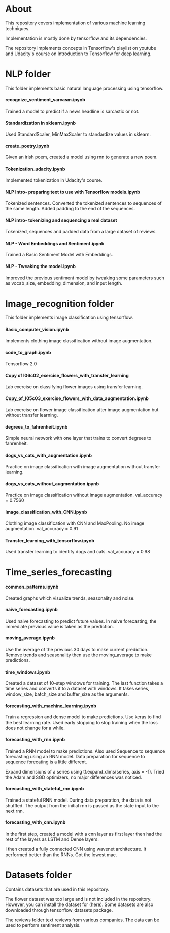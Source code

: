 # About

This repository covers implementation of various machine learning techniques. 

Implementation is mostly done by tensorflow and its dependencies.

The repository implements concepts in Tensorflow's playlist on youtube and Udacity's course on Introduction to Tensorflow for deep learning.



# NLP folder

This folder implements basic natural language processing using tensorflow.
 
#### recognize_sentiment_sarcasm.ipynb

Trained a model to predict if a news headline is sarcastic or not.

#### Standardization in sklearn.ipynb

Used StandardScaler, MinMaxScaler to standardize values in sklearn.

#### create_poetry.ipynb

Given an irish poem, created a model using rnn to generate a new poem.

#### Tokenization_udacity.ipynb

Implemented tokenization in Udacity's course.

#### NLP Intro- preparing text to use with Tensorflow models.ipynb

Tokenized sentences. Converted the tokenized sentences to sequences of the same length. Added padding to the end of the sequences.

#### NLP intro- tokenizing and sequencing a real dataset

Tokenized, sequences and padded data from a large dataset of reviews.

#### NLP - Word Embeddings and Sentiment.ipynb

Trained a Basic Sentiment Model with Embeddings.

#### NLP - Tweaking the model.ipynb

Improved the previous sentiment model by tweaking some parameters such as vocab_size, embedding_dimension, and input length.



# Image_recognition folder

This folder implements image classification using tensorflow.

#### Basic_computer_vision.ipynb

Implements clothing image classification without image augmentation.

#### code_to_graph.ipynb

Tensorflow 2.0

#### Copy of l06c02_exercise_flowers_with_transfer_learning

Lab exercise on classifying flower images using transfer learning.

#### Copy_of_l05c03_exercise_flowers_with_data_augmentation.ipynb

Lab exercise on flower image classification after image augmentation but without transfer learning.

#### degrees_to_fahrenheit.ipynb

Simple neural network with one layer that trains to convert degrees to fahrenheit.

#### dogs_vs_cats_with_augmentation.ipynb

Practice on image classification with image augmentation without transfer learning.

#### dogs_vs_cats_without_augmentation.ipynb

Practice on image classification without image augmentation.
val_accuracy = 0.7560

#### Image_classification_with_CNN.ipynb

Clothing image classification with CNN and MaxPooling. No image augmentation.
val_accuracy = 0.91

#### Transfer_learning_with_tensorflow.ipynb

Used transfer learning to identify dogs and cats.
val_accuracy = 0.98


# Time_series_forecasting

#### common_patterns.ipynb

Created graphs which visualize trends, seasonality and noise.

#### naive_forecasting.ipynb

Used naive forecasting to predict future values. In naive forecasting, the immediate previous value is taken as the prediction.

#### moving_average.ipynb

Use the average of the previous 30 days to make current prediction. Remove trends and seasonality then use the moving_average to make predictions.

#### time_windows.ipynb

Created a dataset of 10-step windows for training. The last function takes a time series and converts it to a dataset with windows. It takes series, window_size, batch_size and buffer_size as the arguments.

#### forecasting_with_machine_learning.ipynb

Train a regression and dense model to make predictions. Use keras to find the best learning rate. Used early stopping to stop training when the loss does not change for a while.

#### forecasting_with_rnn.ipynb

Trained a RNN model to make predictions. Also used Sequence to sequence forecasting using an RNN model. Data preparation for sequence to sequence forecating is a little different. 

Expand dimensions of a series using tf.expand_dims(series, axis = -1). 
Tried the Adam and SGD optimizers, no major differences was noticed.

#### forecasting_with_stateful_rnn.ipynb

Trained a stateful RNN model. During data preparation, the data is not shuffled. The output from the initial rnn is passed as the state input to the next rnn.

#### forecasting_with_cnn.ipynb

In the first step, created a model with a cnn layer as first layer then had the rest of the layers as LSTM and Dense layers.

I then created a fully connected CNN using wavenet architecture. It performed better than the RNNs. Got the lowest mae.


# Datasets folder

Contains datasets that are used in this repository. 

The flower dataset was too large and is not included in the repository. However, you can install the dataset for ([here](https://s3.amazonaws.com/content.udacity-data.com/nd089/flower_data.tar.gz)). Some datasets are also downloaded through tensorflow_datasets package.

The reviews folder text reviews from various companies. The data can be used to perform sentiment analysis.

